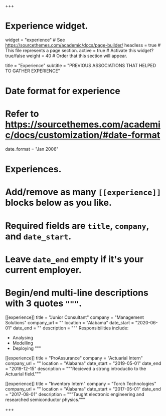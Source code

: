 +++
# Experience widget.
widget = "experience"  # See https://sourcethemes.com/academic/docs/page-builder/
headless = true  # This file represents a page section.
active = true  # Activate this widget? true/false
weight = 40  # Order that this section will appear.

title = "Experience"
subtitle = "PREVIOUS ASSOCIATIONS THAT HELPED TO GATHER EXPERIENCE"

# Date format for experience
#   Refer to https://sourcethemes.com/academic/docs/customization/#date-format
date_format = "Jan 2006"

# Experiences.
#   Add/remove as many `[[experience]]` blocks below as you like.
#   Required fields are `title`, `company`, and `date_start`.
#   Leave `date_end` empty if it's your current employer.
#   Begin/end multi-line descriptions with 3 quotes `"""`.
[[experience]]
  title = "Junior Consultant"
  company = "Management Solutions"
  company_url = ""
  location = "Alabama"
  date_start = "2020-06-01"
  date_end = ""
  description = """
  Responsibilities include:
  
  * Analysing
  * Modelling
  * Deploying
  """

[[experience]]
  title = "ProAssurance"
  company = "Actuarial Intern"
  company_url = ""
  location = "Alabama"
  date_start = "2019-05-01"
  date_end = "2019-12-15"
  description = """Recieved a strong introductio to the Actuarial field."""

[[experience]]
  title = "Inventory Intern"
  company = "Torch Technologies"
  company_url = ""
  location = "Alabama"
  date_start = "2017-05-01"
  date_end = "2017-08-01"
  description = """Taught electronic engineering and researched semiconductor physics."""
  
+++
